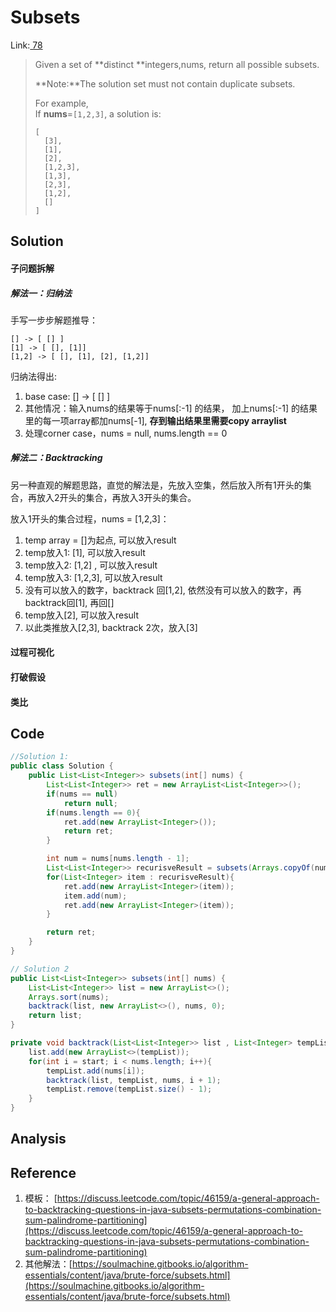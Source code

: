 # Subsets

Link:[ 78](https://leetcode.com/problems/subsets/#/description)

> Given a set of **distinct **integers,nums, return all possible subsets.
>
> **Note:**The solution set must not contain duplicate subsets.
>
> For example,  
> If **nums**=`[1,2,3]`, a solution is:
>
> ```
> [
>   [3],
>   [1],
>   [2],
>   [1,2,3],
>   [1,3],
>   [2,3],
>   [1,2],
>   []
> ]
> ```

## Solution

#### 子问题拆解

##### 解法一：归纳法

手写一步步解题推导：

```
[] -> [ [] ]
[1] -> [ [], [1]]
[1,2] -> [ [], [1], [2], [1,2]]
```

归纳法得出:

1. base case: \[\] -&gt; \[ \[\] \]
2. 其他情况：输入nums的结果等于nums\[:-1\] 的结果，  加上nums\[:-1\] 的结果里的每一项array都加nums\[-1\], **存到输出结果里需要copy arraylist**
3. 处理corner case，nums = null, nums.length == 0

##### 解法二：Backtracking

另一种直观的解题思路，直觉的解法是，先放入空集，然后放入所有1开头的集合，再放入2开头的集合，再放入3开头的集合。

放入1开头的集合过程，nums = \[1,2,3\]：

1. temp array = \[\]为起点, 可以放入result
2. temp放入1: \[1\], 可以放入result
3. temp放入2: \[1,2\] , 可以放入result
4. temp放入3: \[1,2,3\], 可以放入result
5. 没有可以放入的数字，backtrack 回\[1,2\], 依然没有可以放入的数字，再backtrack回\[1\], 再回\[\]
6. temp放入\[2\], 可以放入result
7. 以此类推放入\[2,3\], backtrack 2次，放入\[3\]



#### 过程可视化

#### 打破假设

#### 类比

## Code

```java
//Solution 1:
public class Solution {
    public List<List<Integer>> subsets(int[] nums) {
        List<List<Integer>> ret = new ArrayList<List<Integer>>();
        if(nums == null)
            return null;
        if(nums.length == 0){
            ret.add(new ArrayList<Integer>());
            return ret;
        }    

        int num = nums[nums.length - 1];
        List<List<Integer>> recurisveResult = subsets(Arrays.copyOf(nums, nums.length-1));
        for(List<Integer> item : recurisveResult){
            ret.add(new ArrayList<Integer>(item));
            item.add(num);
            ret.add(new ArrayList<Integer>(item));
        }

        return ret;
    }
}
```

```java
// Solution 2
public List<List<Integer>> subsets(int[] nums) {
    List<List<Integer>> list = new ArrayList<>();
    Arrays.sort(nums);
    backtrack(list, new ArrayList<>(), nums, 0);
    return list;
}

private void backtrack(List<List<Integer>> list , List<Integer> tempList, int [] nums, int start){
    list.add(new ArrayList<>(tempList));
    for(int i = start; i < nums.length; i++){
        tempList.add(nums[i]);
        backtrack(list, tempList, nums, i + 1);
        tempList.remove(tempList.size() - 1);
    }
}
```

## Analysis

## Reference

1. 模板： [https://discuss.leetcode.com/topic/46159/a-general-approach-to-backtracking-questions-in-java-subsets-permutations-combination-sum-palindrome-partitioning](https://discuss.leetcode.com/topic/46159/a-general-approach-to-backtracking-questions-in-java-subsets-permutations-combination-sum-palindrome-partitioning)
2. 其他解法：[https://soulmachine.gitbooks.io/algorithm-essentials/content/java/brute-force/subsets.html](https://soulmachine.gitbooks.io/algorithm-essentials/content/java/brute-force/subsets.html)



